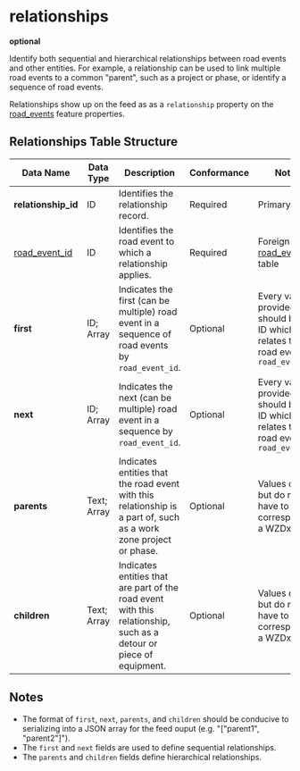 # relationships
**optional**

Identify both sequential and hierarchical relationships between road events and other entities. For example, a relationship can be used to link multiple road events to a common "parent", such as a project or phase, or identify a sequence of road events.

Relationships show up on the feed as as a `relationship` property on the [road_events](/spec-content/data-tables/road_events.md) feature properties.

## Relationships Table Structure
Data Name | Data Type | Description | Conformance | Notes
--- | --- | --- | --- | ---
**relationship_id** | ID | Identifies the relationship record. | Required | Primary key
[road_event_id](/spec-content/data-tables/road_events.md) | ID | Identifies the road event to which a relationship applies. | Required | Foreign key to [road_events](/spec-content/data-tables/road_events.md) table
**first** |	ID; Array |	Indicates the first (can be multiple) road event in a sequence of road events by `road_event_id`. | Optional | Every value provided should be an ID which relates to a road event by `road_event_id`
**next** | ID; Array | Indicates the next (can be multiple) road event in a sequence by `road_event_id`. | Optional | Every value provided should be an ID which relates to a road event by `road_event_id`
**parents** | Text; Array | Indicates entities that the road event with this relationship is a part of, such as a work zone project or phase. | Optional | Values can but do not have to correspond to a WZDx entity
**children** | Text; Array | Indicates entities that are part of the road event with this relationship, such as a detour or piece of equipment. | Optional | Values can but do not have to correspond to a WZDx entity

## Notes
- The format of `first`, `next`, `parents`, and `children` should be conducive to serializing into a JSON array for the feed ouput (e.g. "["parent1", "parent2"]").
- The `first` and `next` fields are used to define sequential relationships.
- The `parents` and `children` fields define hierarchical relationships.
